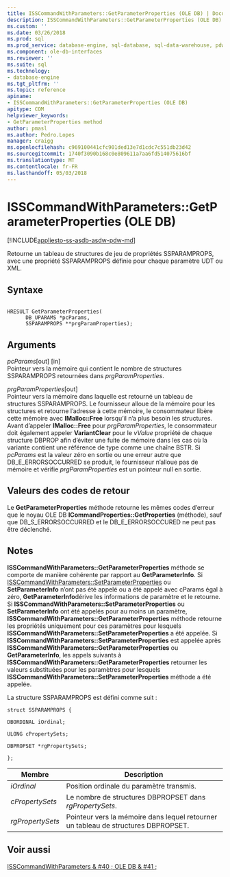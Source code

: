 ```yaml
---
title: ISSCommandWithParameters::GetParameterProperties (OLE DB) | Documents Microsoft
description: ISSCommandWithParameters::GetParameterProperties (OLE DB)
ms.custom: ''
ms.date: 03/26/2018
ms.prod: sql
ms.prod_service: database-engine, sql-database, sql-data-warehouse, pdw
ms.component: ole-db-interfaces
ms.reviewer: ''
ms.suite: sql
ms.technology:
- database-engine
ms.tgt_pltfrm: ''
ms.topic: reference
apiname:
- ISSCommandWithParameters::GetParameterProperties (OLE DB)
apitype: COM
helpviewer_keywords:
- GetParameterProperties method
author: pmasl
ms.author: Pedro.Lopes
manager: craigg
ms.openlocfilehash: c969100441cfc901ded13e7d1cdc7c551db23d42
ms.sourcegitcommit: 1740f3090b168c0e809611a7aa6fd514075616bf
ms.translationtype: MT
ms.contentlocale: fr-FR
ms.lasthandoff: 05/03/2018
---
```

# <a name="isscommandwithparametersgetparameterproperties-ole-db"></a>ISSCommandWithParameters::GetParameterProperties (OLE DB)
[!INCLUDE[appliesto-ss-asdb-asdw-pdw-md](../../../includes/appliesto-ss-asdb-asdw-pdw-md.md)]

  Retourne un tableau de structures de jeu de propriétés SSPARAMPROPS, avec une propriété SSPARAMPROPS définie pour chaque paramètre UDT ou XML.  
  
## <a name="syntax"></a>Syntaxe  
  
```  
  
HRESULT GetParameterProperties(  
      DB_UPARAMS *pcParams,  
      SSPARAMPROPS **prgParamProperties);  
```  
  
## <a name="arguments"></a>Arguments  
 *pcParams*[out] [in]  
 Pointeur vers la mémoire qui contient le nombre de structures SSPARAMPROPS retournées dans *prgParamProperties*.  
  
 *prgParamProperties*[out]  
 Pointeur vers la mémoire dans laquelle est retourné un tableau de structures SSPARAMPROPS. Le fournisseur alloue de la mémoire pour les structures et retourne l’adresse à cette mémoire, le consommateur libère cette mémoire avec **IMalloc::Free** lorsqu’il n’a plus besoin les structures. Avant d’appeler **IMalloc::Free** pour *prgParamProperties*, le consommateur doit également appeler **VariantClear** pour le *vValue* propriété de chaque structure DBPROP afin d’éviter une fuite de mémoire dans les cas où la variante contient une référence de type comme une chaîne BSTR. Si *pcParams* est la valeur zéro en sortie ou une erreur autre que DB_E_ERRORSOCCURRED se produit, le fournisseur n’alloue pas de mémoire et vérifie *prgParamProperties* est un pointeur null en sortie.  
  
## <a name="return-code-values"></a>Valeurs des codes de retour  
 Le **GetParameterProperties** méthode retourne les mêmes codes d’erreur que le noyau OLE DB **ICommandProperties::GetProperties** (méthode), sauf que DB_S_ERRORSOCCURRED et le DB_E_ERRORSOCCURED ne peut pas être déclenché.  
  
## <a name="remarks"></a>Notes  
 **ISSCommandWithParameters::GetParameterProperties** méthode se comporte de manière cohérente par rapport au **GetParameterInfo**. Si [ISSCommandWithParameters::SetParameterProperties](../../oledb/ole-db-interfaces/isscommandwithparameters-setparameterproperties-ole-db.md) ou **SetParameterInfo** n’ont pas été appelé ou a été appelé avec cParams égal à zéro, **GetParameterInfo**dérive les informations de paramètre et le retourne. Si **ISSCommandWithParameters::SetParameterProperties** ou **SetParameterInfo** ont été appelés pour au moins un paramètre, **ISSCommandWithParameters::GetParameterProperties**  méthode retourne les propriétés uniquement pour ces paramètres pour lesquels **ISSCommandWithParameters::SetParameterProperties** a été appelée. Si **ISSCommandWithParameters::SetParameterProperties** est appelée après **ISSCommandWithParameters::GetParameterProperties** ou **GetParameterInfo**, les appels suivants à **ISSCommandWithParameters::GetParameterProperties** retourner les valeurs substituées pour les paramètres pour lesquels **ISSCommandWithParameters::SetParameterProperties** méthode a été appelée.  
  
 La structure SSPARAMPROPS est défini comme suit :  
  
 `struct SSPARAMPROPS {`  
  
 `DBORDINAL iOrdinal;`  
  
 `ULONG cPropertySets;`  
  
 `DBPROPSET *rgPropertySets;`  
  
 `};`  
  
|Membre| Description|  
|------------|-----------------|  
|*iOrdinal*|Position ordinale du paramètre transmis.|  
|*cPropertySets*|Le nombre de structures DBPROPSET dans *rgPropertySets*.|  
|*rgPropertySets*|Pointeur vers la mémoire dans lequel retourner un tableau de structures DBPROPSET.|  
  
## <a name="see-also"></a>Voir aussi  
 [ISSCommandWithParameters & #40 ; OLE DB & #41 ;](../../oledb/ole-db-interfaces/isscommandwithparameters-ole-db.md)  
  
  
